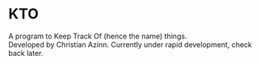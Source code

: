 # KTO
A program to Keep Track Of (hence the name) things.  
Developed by Christian Azinn. Currently under rapid development, check back later.  